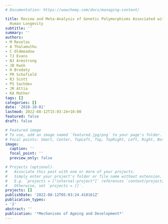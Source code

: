 ```yaml
---
# Documentation: https://wowchemy.com/docs/managing-content/

title: Review and Meta-Analysis of Genetic Polymorphisms Associated with Exceptional
  Human Longevity
subtitle: ''
summary: ''
authors:
- M Revelas
- A Thalamuthu
- C Oldmeadow
- TJ Evans
- NJ Armstrong
- JB Kwok
- H Brodaty
- PR Schofield
- RJ Scott
- PS Sachdev
- JR Attia
- KA Mather
tags: []
categories: []
date: '2018-10-01'
lastmod: 2022-08-12T15:03:24+10:00
featured: false
draft: false

# Featured image
# To use, add an image named `featured.jpg/png` to your page's folder.
# Focal points: Smart, Center, TopLeft, Top, TopRight, Left, Right, BottomLeft, Bottom, BottomRight.
image:
  caption: ''
  focal_point: ''
  preview_only: false

# Projects (optional).
#   Associate this post with one or more of your projects.
#   Simply enter your project's folder or file name without extension.
#   E.g. `projects = ["internal-project"]` references `content/project/deep-learning/index.md`.
#   Otherwise, set `projects = []`.
projects: []
publishDate: '2022-08-12T05:03:24.410161Z'
publication_types:
- '2'
abstract: ''
publication: '*Mechanisms of Ageing and Development*'
---
```

